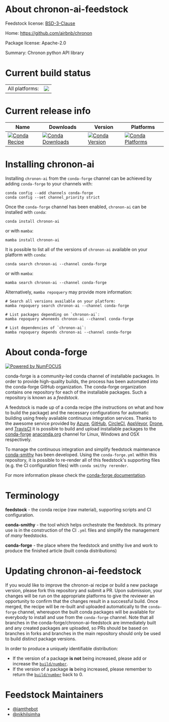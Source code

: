 About chronon-ai-feedstock
==========================

Feedstock license: [BSD-3-Clause](https://github.com/conda-forge/chronon-ai-feedstock/blob/main/LICENSE.txt)

Home: https://github.com/airbnb/chronon

Package license: Apache-2.0

Summary: Chronon python API library

Current build status
====================


<table><tr><td>All platforms:</td>
    <td>
      <a href="https://dev.azure.com/conda-forge/feedstock-builds/_build/latest?definitionId=22446&branchName=main">
        <img src="https://dev.azure.com/conda-forge/feedstock-builds/_apis/build/status/chronon-ai-feedstock?branchName=main">
      </a>
    </td>
  </tr>
</table>

Current release info
====================

| Name | Downloads | Version | Platforms |
| --- | --- | --- | --- |
| [![Conda Recipe](https://img.shields.io/badge/recipe-chronon--ai-green.svg)](https://anaconda.org/conda-forge/chronon-ai) | [![Conda Downloads](https://img.shields.io/conda/dn/conda-forge/chronon-ai.svg)](https://anaconda.org/conda-forge/chronon-ai) | [![Conda Version](https://img.shields.io/conda/vn/conda-forge/chronon-ai.svg)](https://anaconda.org/conda-forge/chronon-ai) | [![Conda Platforms](https://img.shields.io/conda/pn/conda-forge/chronon-ai.svg)](https://anaconda.org/conda-forge/chronon-ai) |

Installing chronon-ai
=====================

Installing `chronon-ai` from the `conda-forge` channel can be achieved by adding `conda-forge` to your channels with:

```
conda config --add channels conda-forge
conda config --set channel_priority strict
```

Once the `conda-forge` channel has been enabled, `chronon-ai` can be installed with `conda`:

```
conda install chronon-ai
```

or with `mamba`:

```
mamba install chronon-ai
```

It is possible to list all of the versions of `chronon-ai` available on your platform with `conda`:

```
conda search chronon-ai --channel conda-forge
```

or with `mamba`:

```
mamba search chronon-ai --channel conda-forge
```

Alternatively, `mamba repoquery` may provide more information:

```
# Search all versions available on your platform:
mamba repoquery search chronon-ai --channel conda-forge

# List packages depending on `chronon-ai`:
mamba repoquery whoneeds chronon-ai --channel conda-forge

# List dependencies of `chronon-ai`:
mamba repoquery depends chronon-ai --channel conda-forge
```


About conda-forge
=================

[![Powered by
NumFOCUS](https://img.shields.io/badge/powered%20by-NumFOCUS-orange.svg?style=flat&colorA=E1523D&colorB=007D8A)](https://numfocus.org)

conda-forge is a community-led conda channel of installable packages.
In order to provide high-quality builds, the process has been automated into the
conda-forge GitHub organization. The conda-forge organization contains one repository
for each of the installable packages. Such a repository is known as a *feedstock*.

A feedstock is made up of a conda recipe (the instructions on what and how to build
the package) and the necessary configurations for automatic building using freely
available continuous integration services. Thanks to the awesome service provided by
[Azure](https://azure.microsoft.com/en-us/services/devops/), [GitHub](https://github.com/),
[CircleCI](https://circleci.com/), [AppVeyor](https://www.appveyor.com/),
[Drone](https://cloud.drone.io/welcome), and [TravisCI](https://travis-ci.com/)
it is possible to build and upload installable packages to the
[conda-forge](https://anaconda.org/conda-forge) [anaconda.org](https://anaconda.org/)
channel for Linux, Windows and OSX respectively.

To manage the continuous integration and simplify feedstock maintenance
[conda-smithy](https://github.com/conda-forge/conda-smithy) has been developed.
Using the ``conda-forge.yml`` within this repository, it is possible to re-render all of
this feedstock's supporting files (e.g. the CI configuration files) with ``conda smithy rerender``.

For more information please check the [conda-forge documentation](https://conda-forge.org/docs/).

Terminology
===========

**feedstock** - the conda recipe (raw material), supporting scripts and CI configuration.

**conda-smithy** - the tool which helps orchestrate the feedstock.
                   Its primary use is in the construction of the CI ``.yml`` files
                   and simplify the management of *many* feedstocks.

**conda-forge** - the place where the feedstock and smithy live and work to
                  produce the finished article (built conda distributions)


Updating chronon-ai-feedstock
=============================

If you would like to improve the chronon-ai recipe or build a new
package version, please fork this repository and submit a PR. Upon submission,
your changes will be run on the appropriate platforms to give the reviewer an
opportunity to confirm that the changes result in a successful build. Once
merged, the recipe will be re-built and uploaded automatically to the
`conda-forge` channel, whereupon the built conda packages will be available for
everybody to install and use from the `conda-forge` channel.
Note that all branches in the conda-forge/chronon-ai-feedstock are
immediately built and any created packages are uploaded, so PRs should be based
on branches in forks and branches in the main repository should only be used to
build distinct package versions.

In order to produce a uniquely identifiable distribution:
 * If the version of a package **is not** being increased, please add or increase
   the [``build/number``](https://docs.conda.io/projects/conda-build/en/latest/resources/define-metadata.html#build-number-and-string).
 * If the version of a package **is** being increased, please remember to return
   the [``build/number``](https://docs.conda.io/projects/conda-build/en/latest/resources/define-metadata.html#build-number-and-string)
   back to 0.

Feedstock Maintainers
=====================

* [@iamthebot](https://github.com/iamthebot/)
* [@nikhilsimha](https://github.com/nikhilsimha/)

